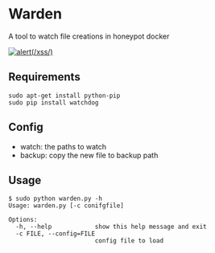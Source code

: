 # Warden

A tool to watch file creations in honeypot docker

[![alert(/xss/)](https://img.shields.io/badge/warden-arc-yellow.svg)]()

## Requirements

```
sudo apt-get install python-pip
sudo pip install watchdog
```

## Config

* watch: the paths to watch
* backup: copy the new file to backup path

## Usage

```
$ sudo python warden.py -h
Usage: warden.py [-c conifgfile]

Options:
  -h, --help            show this help message and exit
  -c FILE, --config=FILE
                        config file to load
```
